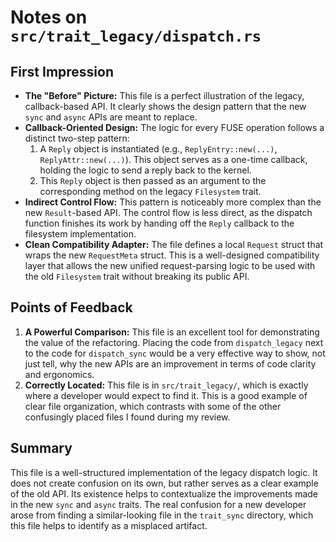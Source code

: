 # Notes on `src/trait_legacy/dispatch.rs`

## First Impression

- **The "Before" Picture:** This file is a perfect illustration of the legacy, callback-based API. It clearly shows the design pattern that the new `sync` and `async` APIs are meant to replace.
- **Callback-Oriented Design:** The logic for every FUSE operation follows a distinct two-step pattern:
    1.  A `Reply` object is instantiated (e.g., `ReplyEntry::new(...)`, `ReplyAttr::new(...)`). This object serves as a one-time callback, holding the logic to send a reply back to the kernel.
    2.  This `Reply` object is then passed as an argument to the corresponding method on the legacy `Filesystem` trait.
- **Indirect Control Flow:** This pattern is noticeably more complex than the new `Result`-based API. The control flow is less direct, as the dispatch function finishes its work by handing off the `Reply` callback to the filesystem implementation.
- **Clean Compatibility Adapter:** The file defines a local `Request` struct that wraps the new `RequestMeta` struct. This is a well-designed compatibility layer that allows the new unified request-parsing logic to be used with the old `Filesystem` trait without breaking its public API.

## Points of Feedback

1.  **A Powerful Comparison:** This file is an excellent tool for demonstrating the value of the refactoring. Placing the code from `dispatch_legacy` next to the code for `dispatch_sync` would be a very effective way to show, not just tell, why the new APIs are an improvement in terms of code clarity and ergonomics.
2.  **Correctly Located:** This file is in `src/trait_legacy/`, which is exactly where a developer would expect to find it. This is a good example of clear file organization, which contrasts with some of the other confusingly placed files I found during my review.

## Summary

This file is a well-structured implementation of the legacy dispatch logic. It does not create confusion on its own, but rather serves as a clear example of the old API. Its existence helps to contextualize the improvements made in the new `sync` and `async` traits. The real confusion for a new developer arose from finding a similar-looking file in the `trait_sync` directory, which this file helps to identify as a misplaced artifact.
